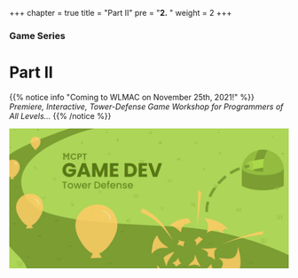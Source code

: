 +++
chapter = true
title = "Part II"
pre = "<b>2.</b> "
weight = 2
+++

### Game Series
# Part II

{{% notice info "Coming to WLMAC on November 25th, 2021!" %}}
*Premiere, Interactive, Tower-Defense Game Workshop for Programmers of All Levels...*
{{% /notice %}}

![Banner](/img/Game_Dev_Banner.png)
